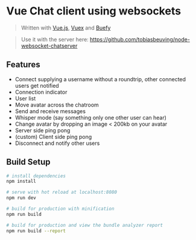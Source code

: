# Vue Chat client using websockets

> Written with [Vue.js](https://vuejs.org/), [Vuex](https://vuex.vuejs.org/en/) and [Buefy](https://buefy.github.io)
 
> Use it with the server here: https://github.com/tobiasbeuving/node-websocket-chatserver 
 
## Features

* Connect supplying a username without a roundtrip, other connected users get notified
* Connection indicator
* User list
* Move avatar across the chatroom
* Send and receive messages
* Whisper mode (say something only one other user can hear)
* Change avatar by dropping an image < 200kb on your avatar
* Server side ping pong
* (custom) Client side ping pong
* Disconnect and notify other users

## Build Setup

``` bash
# install dependencies
npm install

# serve with hot reload at localhost:8080
npm run dev

# build for production with minification
npm run build

# build for production and view the bundle analyzer report
npm run build --report
